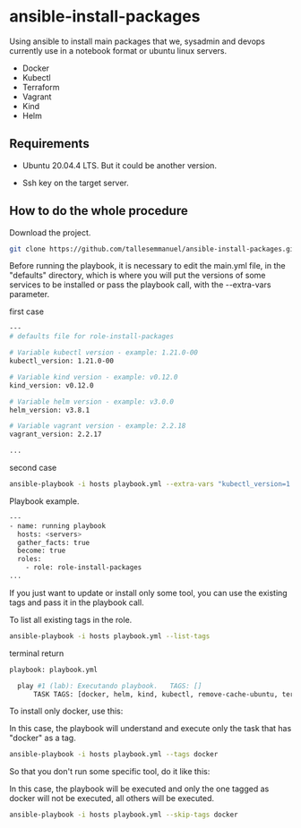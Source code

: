 # ansible-install-packages

Using ansible to install main packages that we, sysadmin and devops currently use in a notebook format or ubuntu linux servers.

- Docker
- Kubectl
- Terraform
- Vagrant
- Kind
- Helm

## Requirements

- Ubuntu 20.04.4 LTS. But it could be another version.

- Ssh key on the target server.

## How to do the whole procedure

Download the project.

```bash
git clone https://github.com/tallesemmanuel/ansible-install-packages.git
```

Before running the playbook, it is necessary to edit the main.yml file, in the "defaults" directory, which is where you will put the versions of some services to be installed or pass the playbook call, with the --extra-vars parameter.

first case

```bash
---
# defaults file for role-install-packages

# Variable kubectl version - example: 1.21.0-00
kubectl_version: 1.21.0-00

# Variable kind version - example: v0.12.0
kind_version: v0.12.0

# Variable helm version - example: v3.0.0
helm_version: v3.8.1

# Variable vagrant version - example: 2.2.18
vagrant_version: 2.2.17

...
```
second case

```bash
ansible-playbook -i hosts playbook.yml --extra-vars "kubectl_version=1.21.0-00"
```

Playbook example.

```bash
---
- name: running playbook
  hosts: <servers>
  gather_facts: true
  become: true
  roles:
    - role: role-install-packages
...
```

If you just want to update or install only some tool, you can use the existing tags and pass it in the playbook call.

To list all existing tags in the role.

```bash
ansible-playbook -i hosts playbook.yml --list-tags
```

terminal return

```bash
playbook: playbook.yml

  play #1 (lab): Executando playbook.   TAGS: []
      TASK TAGS: [docker, helm, kind, kubectl, remove-cache-ubuntu, terraform, update-ubuntu, upgrade-ubuntu, vagrant]
```

To install only docker, use this: 

In this case, the playbook will understand and execute only the task that has "docker" as a tag.

```bash
ansible-playbook -i hosts playbook.yml --tags docker
```

So that you don't run some specific tool, do it like this:

In this case, the playbook will be executed and only the one tagged as docker will not be executed, all others will be executed.

```bash
ansible-playbook -i hosts playbook.yml --skip-tags docker
```


